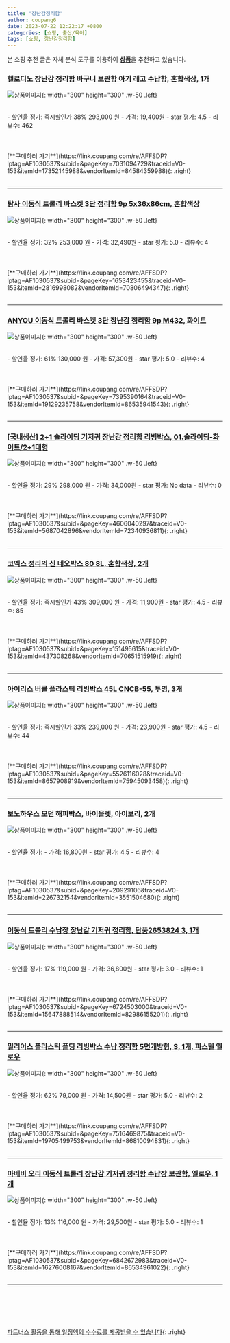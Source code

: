 ```yaml
---
title: "장난감정리함"
author: coupang6
date: 2023-07-22 12:22:17 +0800
categories: [쇼핑, 출산/육아]
tags: [쇼핑, 장난감정리함]
---
```


본 쇼핑 추천 글은 자체 분석 도구를 이용하여 [**상품**](https://link.coupang.com/a/bao1ui)을 추천하고 있습니다.

### [헬로디노 장난감 정리함 바구니 보관함 아기 레고 수납함, 혼합색상, 1개](https://link.coupang.com/re/AFFSDP?lptag=AF1030537&subid=&pageKey=7031094729&traceid=V0-153&itemId=17352145988&vendorItemId=84584359988)

![상품이미지](https://thumbnail7.coupangcdn.com/thumbnails/remote/230x230ex/image/vendor_inventory/51e8/82864f55457017e9e672150a06c281fbf18cf1ec566abb51479908beaa7a.jpg){: width="300" height="300" .w-50 .left}


<br>
- 할인율 정가: 즉시할인가 38%  293,000   원
- 가격: 19,400원
- star 평가: 4.5
- 리뷰수: 462
<br>
<br>
<br>
<br>
[**구매하러 가기**](https://link.coupang.com/re/AFFSDP?lptag=AF1030537&subid=&pageKey=7031094729&traceid=V0-153&itemId=17352145988&vendorItemId=84584359988){: .right}
<br>
<br>

---

### [탐사 이동식 트롤리 바스켓 3단 정리함 9p 5x36x86cm, 혼합색상](https://link.coupang.com/re/AFFSDP?lptag=AF1030537&subid=&pageKey=1653423455&traceid=V0-153&itemId=2816998082&vendorItemId=70806494347)

![상품이미지](https://thumbnail7.coupangcdn.com/thumbnails/remote/230x230ex/image/retail/images/140396774584906-e190860a-bd9f-4eb1-b716-d4103257c65d.jpg){: width="300" height="300" .w-50 .left}


<br>
- 할인율 정가: 32%  253,000   원
- 가격: 32,490원
- star 평가: 5.0
- 리뷰수: 4
<br>
<br>
<br>
<br>
[**구매하러 가기**](https://link.coupang.com/re/AFFSDP?lptag=AF1030537&subid=&pageKey=1653423455&traceid=V0-153&itemId=2816998082&vendorItemId=70806494347){: .right}
<br>
<br>

---

### [ANYOU 이동식 트롤리 바스켓 3단 장난감 정리함 9p M432, 화이트](https://link.coupang.com/re/AFFSDP?lptag=AF1030537&subid=&pageKey=7395390164&traceid=V0-153&itemId=19129235758&vendorItemId=86535941543)

![상품이미지](https://thumbnail6.coupangcdn.com/thumbnails/remote/230x230ex/image/vendor_inventory/c257/8c726fd17f4d16fd46e32b94a5d6261afb8a32cecc7c24ec96d029d366db.jpg){: width="300" height="300" .w-50 .left}


<br>
- 할인율 정가: 61%  130,000   원
- 가격: 57,300원
- star 평가: 5.0
- 리뷰수: 4
<br>
<br>
<br>
<br>
[**구매하러 가기**](https://link.coupang.com/re/AFFSDP?lptag=AF1030537&subid=&pageKey=7395390164&traceid=V0-153&itemId=19129235758&vendorItemId=86535941543){: .right}
<br>
<br>

---

### [[국내생산] 2+1 슬라이딩 기저귀 장난감 정리함 리빙박스, 01.슬라이딩-화이트/2+1대형](https://link.coupang.com/re/AFFSDP?lptag=AF1030537&subid=&pageKey=4606040297&traceid=V0-153&itemId=5687042896&vendorItemId=72340936811)

![상품이미지](https://thumbnail7.coupangcdn.com/thumbnails/remote/230x230ex/image/vendor_inventory/8430/f55c0e41d5ca27a61192c6fae50c434575071b56e9811ff9a6876bd817b5.jpg){: width="300" height="300" .w-50 .left}


<br>
- 할인율 정가: 29%  298,000   원
- 가격: 34,000원
- star 평가: No data
- 리뷰수: 0
<br>
<br>
<br>
<br>
[**구매하러 가기**](https://link.coupang.com/re/AFFSDP?lptag=AF1030537&subid=&pageKey=4606040297&traceid=V0-153&itemId=5687042896&vendorItemId=72340936811){: .right}
<br>
<br>

---

### [코멕스 정리의 신 네오박스 80 8L, 혼합색상, 2개](https://link.coupang.com/re/AFFSDP?lptag=AF1030537&subid=&pageKey=151495615&traceid=V0-153&itemId=437308268&vendorItemId=70651515919)

![상품이미지](https://thumbnail6.coupangcdn.com/thumbnails/remote/230x230ex/image/product/image/vendoritem/2018/12/10/4080924826/b5276387-beff-4f3b-8fd2-201cead6cc4c.jpg){: width="300" height="300" .w-50 .left}


<br>
- 할인율 정가: 즉시할인가 43%  309,000   원
- 가격: 11,900원
- star 평가: 4.5
- 리뷰수: 85
<br>
<br>
<br>
<br>
[**구매하러 가기**](https://link.coupang.com/re/AFFSDP?lptag=AF1030537&subid=&pageKey=151495615&traceid=V0-153&itemId=437308268&vendorItemId=70651515919){: .right}
<br>
<br>

---

### [아이리스 버클 플라스틱 리빙박스 45L CNCB-55, 투명, 3개](https://link.coupang.com/re/AFFSDP?lptag=AF1030537&subid=&pageKey=5526116028&traceid=V0-153&itemId=8657908919&vendorItemId=75945093458)

![상품이미지](https://thumbnail9.coupangcdn.com/thumbnails/remote/230x230ex/image/retail/images/1406000111359304-3fb7ae68-0032-40fe-bd11-a6aff192f092.jpg){: width="300" height="300" .w-50 .left}


<br>
- 할인율 정가: 즉시할인가 33%  239,000   원
- 가격: 23,900원
- star 평가: 4.5
- 리뷰수: 44
<br>
<br>
<br>
<br>
[**구매하러 가기**](https://link.coupang.com/re/AFFSDP?lptag=AF1030537&subid=&pageKey=5526116028&traceid=V0-153&itemId=8657908919&vendorItemId=75945093458){: .right}
<br>
<br>

---

### [보노하우스 모던 해피박스, 바이올렛, 아이보리, 2개](https://link.coupang.com/re/AFFSDP?lptag=AF1030537&subid=&pageKey=20929106&traceid=V0-153&itemId=226732154&vendorItemId=3551504680)

![상품이미지](https://thumbnail10.coupangcdn.com/thumbnails/remote/230x230ex/image/product/image/vendoritem/2019/04/25/3551504680/1664e905-9503-4253-84e4-396b682ee283.jpg){: width="300" height="300" .w-50 .left}


<br>
- 할인율 정가: 
- 가격: 16,800원
- star 평가: 4.5
- 리뷰수: 4
<br>
<br>
<br>
<br>
[**구매하러 가기**](https://link.coupang.com/re/AFFSDP?lptag=AF1030537&subid=&pageKey=20929106&traceid=V0-153&itemId=226732154&vendorItemId=3551504680){: .right}
<br>
<br>

---

### [이동식 트롤리 수납장 장난감 기저귀 정리함, 단품2653824 3, 1개](https://link.coupang.com/re/AFFSDP?lptag=AF1030537&subid=&pageKey=6724503000&traceid=V0-153&itemId=15647888514&vendorItemId=82986155201)

![상품이미지](https://thumbnail9.coupangcdn.com/thumbnails/remote/230x230ex/image/vendor_inventory/8e3c/a209af9bcdb7293b99c6b837172132fa6b1532aad2be99fbbbe425b76998.jpg){: width="300" height="300" .w-50 .left}


<br>
- 할인율 정가: 17%  119,000   원
- 가격: 36,800원
- star 평가: 3.0
- 리뷰수: 1
<br>
<br>
<br>
<br>
[**구매하러 가기**](https://link.coupang.com/re/AFFSDP?lptag=AF1030537&subid=&pageKey=6724503000&traceid=V0-153&itemId=15647888514&vendorItemId=82986155201){: .right}
<br>
<br>

---

### [밀리어스 플라스틱 폴딩 리빙박스 수납 정리함 5면개방형, S, 1개, 파스텔 옐로우](https://link.coupang.com/re/AFFSDP?lptag=AF1030537&subid=&pageKey=7516469875&traceid=V0-153&itemId=19705499753&vendorItemId=86810094831)

![상품이미지](https://thumbnail8.coupangcdn.com/thumbnails/remote/230x230ex/image/vendor_inventory/841d/4de30a03bce7a79810a482c188a8bab09911b1b9d25264f137f70fc8aafc.png){: width="300" height="300" .w-50 .left}


<br>
- 할인율 정가: 62%  79,000   원
- 가격: 14,500원
- star 평가: 5.0
- 리뷰수: 2
<br>
<br>
<br>
<br>
[**구매하러 가기**](https://link.coupang.com/re/AFFSDP?lptag=AF1030537&subid=&pageKey=7516469875&traceid=V0-153&itemId=19705499753&vendorItemId=86810094831){: .right}
<br>
<br>

---

### [마베비 오리 이동식 트롤리 장난감 기저귀 정리함 수납장 보관함, 옐로우, 1개](https://link.coupang.com/re/AFFSDP?lptag=AF1030537&subid=&pageKey=6842672983&traceid=V0-153&itemId=16276008167&vendorItemId=86534961022)

![상품이미지](https://thumbnail9.coupangcdn.com/thumbnails/remote/230x230ex/image/vendor_inventory/f4c4/007be8d1b15fc55eeb5a2c3d452ed2038a61e9f549aab95a1bd275143816.jpg){: width="300" height="300" .w-50 .left}


<br>
- 할인율 정가: 13%  116,000   원
- 가격: 29,500원
- star 평가: 5.0
- 리뷰수: 1
<br>
<br>
<br>
<br>
[**구매하러 가기**](https://link.coupang.com/re/AFFSDP?lptag=AF1030537&subid=&pageKey=6842672983&traceid=V0-153&itemId=16276008167&vendorItemId=86534961022){: .right}
<br>
<br>

---
<br><br><br><br><br> [파트너스 활동을 통해 일정액의 수수료를 제공받을 수 있습니다](https://link.coupang.com/a/bao1ui){: .right}